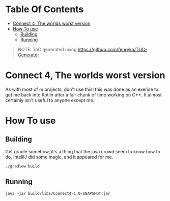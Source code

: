 # Table Of Contents

<!-- ts -->
* [Connect 4, The worlds worst version](#connect-4-the-worlds-worst-version)
* [How To use](#how-to-use)
    * [Building](#building)
    * [Running](#running)
<!-- te -->

> NOTE: ToC generated using https://github.com/fenryka/TOC-Generator

# Connect 4, The worlds worst version

As with most of m projects, don't use this! this was done as an exerise to get me back into Kotlin after a fair chunk of time
working on C++. It almost certainly isn't useful to anyone except me.

# How To use
## Building
Get gradle somehow, it's a thing that the java crowd seem to know how to do, IntelliJ
did some magic, and it appeared for me.

``./gradlew build``
## Running

``java -jar build/libs/Connect4-1.0-SNAPSHOT.jar``